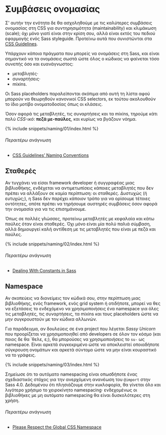 
# Συμβάσεις ονομασίας

Σ' αυτήν την ενότητα δε θα ασχοληθούμε με τις καλύτερες συμβάσεις ονομασίας στη CSS για συντηρησιμότητα (maintainability) και κλιμάκωση (scale); όχι μόνο γιατί είναι στην κρίση σου, αλλά είναι εκτός του πεδιού εφαρμογής ενός Sass styleguide. Προτείνω αυτά που συνιστώνται στα [CSS Guidelines](http://cssguidelin.es/#naming-conventions).

Υπάρχουν κάποια πράγματα που μπορείς να ονομάσεις στη Sass, και είναι σημαντικό να τα ονομάσεις σωστά ώστε όλος ο κώδικας να φαίνεται τόσο συνεπής όσο και ευανάγνωστος:

* μεταβλητές·
* συναρτήσεις·
* mixins.

Οι Sass placeholders παραλείπονται σκόπιμα από αυτή τη λίστα αφού μπορούν να θεωρηθούν κανονικοί CSS selectors, εκ τούτου ακολουθούν το ίδιο μοτίβο ονοματοδοσίας όπως οι κλάσεις.

Όσον αφορά τις μεταβλητές, τις συναρτήσεις και τα mixins, τηρούμε κάτι πολύ *CSS-ικό*: **πεζά με-παύλες**, και κυρίως να βγάζουν νόημα.

{% include snippets/naming/01/index.html %}

###### Περαιτέρω ανάγνωση

* [CSS Guidelines’ Naming Conventions](http://cssguidelin.es/#naming-conventions)

## Σταθερές

Αν τυγχάνει να είσαι framework developer ή συγγραφέας μιας βιβλιοθήκης, ενδέχεται να αντιμετωπίσεις κάποιες μεταβλητές που δεν πρέπει να αλλάξουν σε καμία περίπτωση: οι σταθερές. Δυστυχώς (ή ευτυχώς;), η Sass δεν παρέχει κάποιον τρόπο για να ορίσουμε τέτοιες οντότητες, οπότε πρέπει να τηρήσουμε αυστηρές συμβάσεις όσον αφορά την ονομασία για να τις επισημάνουμε.

Όπως σε πολλές γλώσσες, προτείνω μεταβλητές με κεφαλαία και κάτω παύλες όταν είναι σταθερές. Όχι μόνο είναι μία πολύ παλιά σύμβαση, αλλά δημιουργεί καλή αντίθεση με τις μεταβλητές που είναι με πεζά και παύλες.

{% include snippets/naming/02/index.html %}

###### Περαιτέρω ανάγνωση

* [Dealing With Constants in Sass](http://www.sitepoint.com/dealing-constants-sass/)

## Namespace

Αν σκοπεύεις να διανείμεις τον κώδικά σου, στην περίπτωση μιας βιβλιοθήκης, ενός framework, ενός grid system ή οτιδήποτε, μπορεί να θες να εξετάσεις το ενδεχόμενο να χρησιμοποιήσεις ένα namespace για όλες τις μεταβλητές, τις συναρτήσεις, τα mixins και τους placeholders ώστε να μην συγκρουστούν με τον κώδικα αλλωνών.

Για παράδειγμα, αν δουλεύεις σε ένα project που λέγεται *Sassy Unicorn* που προορίζεται να χρησιμοποιηθεί από developers σε όλον τον κόσμο (και ποιος δε θα ΄θελε, ε;), θα μπορούσες να χρησιμοποιήσεις το `su-` ως namespace. Είναι αρκετά συγκεκριμένο ώστε να αποκλειστεί οποιαδήποτε σύγκρουση ονομάτων και αρκετά σύντομο ώστε να μην είναι κουραστικό να το γράφεις.

{% include snippets/naming/03/index.html %}

<div class="note">
  <p>Σημείωσε ότι το αυτόματο namespacing είναι οπωσδήποτε ένας σχεδιαστικός στόχος για την ανερχόμενη ανανέωση του <code>@import</code> στην Sass 4.0. Δεδομένου ότι πλησιάζουμε στην κυκλοφορία, θα γίνεται όλο και λιγότερο χρήσιμο το χειροκίνητο namespacing· ενδεχομένως οι βιβλιοθήκες με μη αυτόματο namespacing θα είναι δυσκολότερες στη χρήση.</p>
</div>

###### Περαιτέρω ανάγνωση

* [Please Respect the Global CSS Namespace](http://blog.kaelig.fr/post/44554267597/please-respect-the-global-css-namespace)